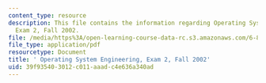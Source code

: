 ```yaml
---
content_type: resource
description: This file contains the information regarding Operating System Engineering,
  Exam 2, Fall 2002.
file: /media/https%3A/open-learning-course-data-rc.s3.amazonaws.com/6-828-operating-system-engineering-fall-2012/39f935403012c011aaadc4e636a340ad_MIT6_828F12_q02_2_sol.pdf
file_type: application/pdf
resourcetype: Document
title: ' Operating System Engineering, Exam 2, Fall 2002'
uid: 39f93540-3012-c011-aaad-c4e636a340ad
---
```

